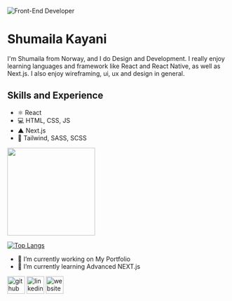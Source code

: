 ![Front-End Developer](https://media-exp2.licdn.com/dms/image/C4E16AQFJlJ-ktdOLVA/profile-displaybackgroundimage-shrink_350_1400/0/1623403757295?e=1660780800&v=beta&t=-hVabECmwaU70TzZlc5GeA4fmprYLLWPkz7BKB7qf-g)

# Shumaila Kayani
I'm Shumaila from Norway, and I do Design and Development. I really enjoy learning languages and framework like React and React Native, as well as Next.js.
I also enjoy wireframing, ui, ux and design in general.
 

## Skills and Experience
* ⚛ React 
* 💻 HTML, CSS, JS
* ▲ Next.js
* 🔹 Tailwind, SASS, SCSS


<img src="https://github.com/Shumailakayani06/shumailakayani06/blob/main/Pastel%20Green%20New%20Video%20Blog%20Instagram%20Post%20(2).mp4" width="200" />


 
 [![Top Langs](https://github-readme-stats.vercel.app/api/top-langs/?username=shumailakayani06&layout=compact)](https://github.com/shumaila/github-readme-stats)

- 🔭 I’m currently working on My Portfolio 
- 🌱 I’m currently learning Advanced NEXT.js 


[<img src='https://cdn.jsdelivr.net/npm/simple-icons@3.0.1/icons/github.svg' alt='github' height='40'>](https://github.com/https://github.com/Shumailakayani06)  [<img src='https://cdn.jsdelivr.net/npm/simple-icons@3.0.1/icons/linkedin.svg' alt='linkedin' height='40'>](https://www.linkedin.com/in/https://www.linkedin.com/in/shumaila-kayani-556aa717a//)  [<img src='https://cdn.jsdelivr.net/npm/simple-icons@3.0.1/icons/icloud.svg' alt='website' height='40'>](https://portfolio-sk-navy.vercel.app/)  

 


